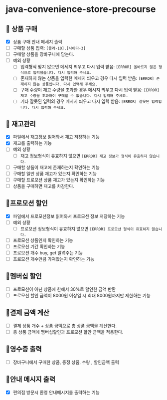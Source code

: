 # java-convenience-store-precourse

## 📝 상품 구매
  - [x] 상품 구매 안내 메세지 출력
  - [ ] 구매할 상품 입력: `[콜라-10],[사이다-3]`
  - [ ] 구매할 상품을 장바구니에 담는다.
  - [ ] 예외 상황
    - [ ] 입력형식 맞지 않으면 메세지 띄우고 다시 입력 받음: `[ERROR] 올바르지 않은 형식으로 입력했습니다. 다시 입력해 주세요.`
    - [ ] 존재하지 않는 상품을 입력한 메세지 띄우고 경우 다시 입력 받음: `[ERROR] 존재하지 않는 상품입니다. 다시 입력해 주세요.`
    - [ ] 구매 수량이 재고 수량을 초과한 경우 메시지 띄우고 다시 입력 받음: `[ERROR] 재고 수량을 초과하여 구매할 수 없습니다. 다시 입력해 주세요.`
    - [ ] 기타 잘못된 입력의 경우 메시지 띄우고 다시 입력 받음: `[ERROR] 잘못된 입력입니다. 다시 입력해 주세요.`

## 📝 재고관리
  - [x] 파일에서 재고정보 읽어와서 재고 저장하는 기능
  - [x] 재고를 출력하는 기능
  - [ ] 예외 상황
    - [ ] 재고 정보형식이 유효하지 않으면 `[ERROR] 재고 정보가 형식이 유효하지 않습니다.` 
  - [ ] 구매할 상품이 재고에 존재하는지 확인하는 기능
  - [ ] 구매할 일반 상품 재고가 있는지 확인하는 기능
  - [ ] 구매할 프로모션 상품 재고가 있는지 확인하는 기능
  - [ ] 상품을 구매하면 재고를 차감한다.

## 📝프로모션 할인
  - [x] 파일에서 프로모션정보 읽어와서 프로모션 정보 저장하는 기능
  - [ ] 예외 상황
    - [ ] 프로모션 정보형식이 유효하지 않으면 `[ERROR] 프로모션 형식이 유효하지 않습니다.`
  - [ ] 프로모션 상품인지 확인하는 기능
  - [ ] 프로모션 기간 확인하는 기능
  - [ ] 프로모션 개수 buy, get 알려주는 기능
  - [ ] 프로모션 개수만큼 가져왔는지 확인하는 기능

## 📝멤버십 할인
  - [ ] 프로모션이 아닌 상품에 한해서 30%로 할인한 금액 반환
  - [ ] 프로모션 할인 금액이 8000원 이상일 시 최대 8000원까지만 제한하는 기능

## 📝결제 금액 계산
  - [ ] 결제 상품 개수 + 상품 금액으로 총 상품 금액을 계산한다. 
  - [ ] 총 상품 금액에 멤버십할인과 프로모션 할안 금액을 적용한다.

## 📝영수증 출력
  - [ ] 장바구니에서 구매한 상품, 증정 상품, 수량 , 할인금액 출력

## 📝안내 메시지 출력
  - [x] 편의점 방문시 환영 안내메시지를 출력하는 기능
